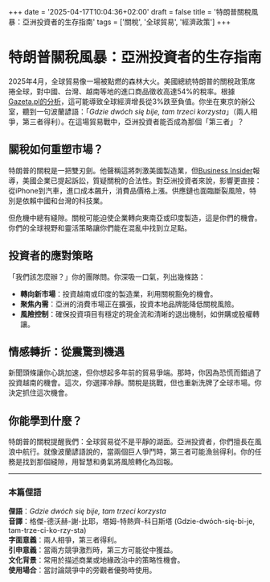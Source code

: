+++
date = '2025-04-17T10:04:36+02:00'
draft = false
title = '特朗普關稅風暴：亞洲投資者的生存指南'
tags = ['關稅', '全球貿易', '經濟政策']
+++

# 特朗普關稅風暴：亞洲投資者的生存指南

2025年4月，全球貿易像一場被點燃的森林大火。美國總統特朗普的關稅政策席捲全球，對中國、台灣、越南等地的進口商品徵收高達54%的稅率。根據[Gazeta.pl的分析](https://next.gazeta.pl/next/7,151003,31863111,fatalny-scenariusz-ze-wzrostu-na-spadek-to-moze-byc-najwiekszy.html)，這可能導致全球經濟增長從3%跌至負值。你坐在東京的辦公室，聽到一句波蘭諺語：「*Gdzie dwóch się bije, tam trzeci korzysta*」（兩人相爭，第三者得利）。在這場貿易戰中，亞洲投資者能否成為那個「第三者」？

## 關稅如何重塑市場？

特朗普的關稅是一把雙刃劍。他聲稱這將刺激美國製造業，但[Business Insider](https://businessinsider.com.pl/wiadomosci/amerykanskie-firmy-pozwaly-donalda-trumpa-sad-sprawdzi-legalnosc-jego-cel/1ygg2x3)報導，美國企業已提起訴訟，質疑關稅的合法性。對亞洲投資者來說，影響更直接：從iPhone到汽車，進口成本飆升，消費品價格上漲。供應鏈也面臨斷裂風險，特別是依賴中國和台灣的科技業。

但危機中總有縫隙。關稅可能迫使企業轉向東南亞或印度製造，這是你們的機會。你們的全球視野和靈活策略讓你們能在混亂中找到立足點。

## 投資者的應對策略

「我們該怎麼辦？」你的團隊問。你深吸一口氣，列出幾條路：

- **轉向新市場**：投資越南或印度的製造業，利用關稅豁免的機會。  
- **聚焦內需**：亞洲的消費市場正在擴張，投資本地品牌能降低關稅風險。  
- **風險控制**：確保投資項目有穩定的現金流和清晰的退出機制，如併購或股權轉讓。

## 情感轉折：從震驚到機遇

新聞頭條讓你心跳加速，但你想起多年前的貿易爭端。那時，你因為恐慌而錯過了投資越南的機會。這次，你選擇冷靜。關稅是挑戰，但也重新洗牌了全球市場。你決定抓住這次機會。

## 你能學到什麼？

特朗普的關稅提醒我們：全球貿易從不是平靜的湖面。亞洲投資者，你們擅長在風浪中航行。就像波蘭諺語說的，當兩個巨人爭鬥時，第三者可能漁翁得利。你的任務是找到那個縫隙，用智慧和勇氣將風險轉化為回報。

---

### 本篇俚語

**俚語**：*Gdzie dwóch się bije, tam trzeci korzysta*  
**音譯**：格傑-德沃赫-謝-比耶，塔姆-特熱齊-科日斯塔 (Gdzie-dwóch-się-bi-je, tam-trze-ci-ko-rzy-sta)  
**字面意義**：兩人相爭，第三者得利。  
**引申意義**：當兩方競爭激烈時，第三方可能從中獲益。  
**文化背景**：常用於描述商業或地緣政治中的策略性機會。  
**使用場合**：當討論競爭中的旁觀者優勢時使用。
